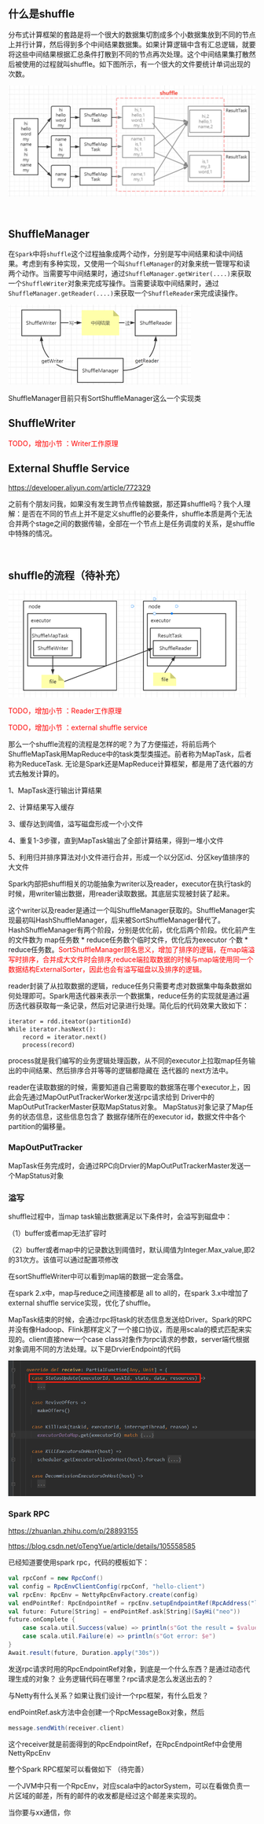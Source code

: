 ## 什么是shuffle

​	分布式计算框架的套路是将一个很大的数据集切割成多个小数据集放到不同的节点上并行计算，然后得到多个中间结果数据集。如果计算逻辑中含有汇总逻辑，就要将这些中间结果根据汇总条件打散到不同的节点再次处理。这个中间结果集打散然后被使用的过程就叫shuffle。如下图所示，有一个很大的文件要统计单词出现的次数。

<img src="Spark/image-20220421150540981.png" alt="image-20220421150540981" style="zoom: 67%;" />

​	

## ShuffleManager

在`Spark`中将`shuffle`这个过程抽象成两个动作，分别是写中间结果和读中间结果。考虑到有多种实现，又使用一个叫`ShuffleManager`的对象来统一管理写和读两个动作。当需要写中间结果时，通过`ShuffleManager.getWriter(....)`来获取一个`ShuffleWriter`对象来完成写操作。当需要读取中间结果时，通过`ShuffleManager.getReader(....)`来获取一个`ShuffleReader`来完成读操作。

<img src="Spark/image-20220421162634776.png" alt="image-20220421162634776" style="zoom:50%;" />

ShuffleManager目前只有SortShuffleManager这么一个实现类





## ShuffleWriter

<font color="red"> TODO，增加小节 ：Writer工作原理 </font>



## External Shuffle Service

https://developer.aliyun.com/article/772329





之前有个朋友问我，如果没有发生跨节点传输数据，那还算shuffle吗？我个人理解：是否在不同的节点上并不是定义shuffle的必要条件，shuffle本质是两个无法合并两个stage之间的数据传输，全部在一个节点上是任务调度的关系，是shuffle中特殊的情况。	





​	





## shuffle的流程（待补充）



<img src="Spark/image-20220421155309450.png" alt="image-20220421155309450" style="zoom:50%;" />

<font color="red"> TODO，增加小节 ：Reader工作原理 </font>

<font color="red"> TODO，增加小节 ：external shuffle service </font>

那么一个shuffle流程的流程是怎样的呢？为了方便描述，将前后两个ShuffleMapTask用MapReduce中的task类型类描述。前者称为MapTask，后者称为ReduceTask.  无论是Spark还是MapReduce计算框架，都是用了迭代器的方式去触发计算的。

1、MapTask逐行输出计算结果

2、计算结果写入缓存

3、缓存达到阈值，溢写磁盘形成一个小文件

4、重复1-3步骤，直到MapTask输出了全部计算结果，得到一堆小文件

5、利用归并排序算法对小文件进行合并，形成一个以分区id、分区key值排序的大文件



Spark内部把shuffl相关的功能抽象为writer以及reader，executor在执行task的时候，用writer输出数据，用reader读取数据。其底层实现被封装了起来。

这个writer以及reader是通过一个叫ShuffleManager获取的。ShuffleManager实现最初叫HashShuffleManager，后来被SortShuffleManager替代了。HashShuffleManager有两个阶段，分别是优化前，优化后两个阶段。优化前产生的文件数为 map任务数 * reduce任务数个临时文件，优化后为executor 个数 * reduce任务数。<font color="red">SortShuffleManager顾名思义，增加了排序的逻辑，在map端溢写时排序，合并成大文件时会排序,reduce端拉取数据的时候与map端使用同一个数据结构ExternalSorter，因此也会有溢写磁盘以及排序的逻辑。</font>

reader封装了从拉取数据的逻辑，reduce任务只需要考虑对数据集中每条数据如何处理即可。Spark用迭代器来表示一个数据集，reduce任务的实现就是通过遍历迭代器获取每一条记录，然后对记录进行处理。简化后的代码效果大致如下：

```
iterator = rdd.iteator(partitionId)
While iterator.hasNext():
    record = iterator.next()
    process(record)
```

process就是我们编写的业务逻辑处理函数，从不同的executor上拉取map任务输出的中间结果、然后排序合并等等的逻辑都隐藏在 迭代器的  next方法中。



reader在读取数据的时候，需要知道自己需要取的数据落在哪个executor上，因此会先通过MapOutPutTrackerWorker发送rpc请求给到 Driver中的MapOutPutTrackerMaster获取MapStatus对象。 MapStatus对象记录了Map任务的状态信息，这些信息包含了 数据存储所在的executor id，数据文件中各个partition的偏移量。



### MapOutPutTracker



MapTask任务完成时，会通过RPC向Drvier的MapOutPutTrackerMaster发送一个MapStatus对象



### 溢写

shuffle过程中，当map task输出数据满足以下条件时，会溢写到磁盘中：

（1）buffer或者map无法扩容时

（2）buffer或者map中的记录数达到阈值时，默认阈值为Integer.Max_value,即2的31次方。该值可以通过配置项修改



在sortShuffleWriter中可以看到map端的数据一定会落盘。



在spark 2.x中，map与reduce之间连接都是 all to all的，在spark 3.x中增加了 external shuffle service实现，优化了shuffle。







MapTask结束的时候，会通过rpc将task的状态信息发送给Driver。Spark的RPC并没有像Hadoop、Flink那样定义了一个接口协议，而是用scala的模式匹配来实现的。client直接new一个case class对象作为rpc请求的参数，server端代根据对象调用不同的方法处理。以下是DrvierEndpoint的代码

<img src="Spark/image-20220414155804058.png" alt="image-20220414155804058" style="zoom:67%;" />





### Spark RPC

https://zhuanlan.zhihu.com/p/28893155

https://blog.csdn.net/oTengYue/article/details/105558585

已经知道要使用spark rpc，代码的模板如下：

```scala
val rpcConf = new RpcConf()
val config = RpcEnvClientConfig(rpcConf, "hello-client")
val rpcEnv: RpcEnv = NettyRpcEnvFactory.create(config)
val endPointRef: RpcEndpointRef = rpcEnv.setupEndpointRef(RpcAddress("localhost", 52345), "hell-service")
val future: Future[String] = endPointRef.ask[String](SayHi("neo"))
future.onComplete {
    case scala.util.Success(value) => println(s"Got the result = $value")
    case scala.util.Failure(e) => println(s"Got error: $e")
}
Await.result(future, Duration.apply("30s"))
```

发送rpc请求时用的RpcEndpointRef对象，到底是一个什么东西？是通过动态代理生成的对象？  业务逻辑代码在哪里？rpc请求是怎么发送出去的？

与Netty有什么关系？如果让我们设计一个rpc框架，有什么启发？



endPointRef.ask方法中会创建一个RpcMessageBox对象，然后

```scala
message.sendWith(receiver.client)
```

这个receiver就是前面得到的RpcEndpointRef，在RpcEndpointRef中会使用NettyRpcEnv



整个Spark RPC框架可以看做如下 （待完善）

一个JVM中只有一个RpcEnv，对应scala中的actorSystem，可以在看做负责一片区域的邮差，所有的邮件的收发都是经过这个邮差来实现的。

当你要与xx通信，你





